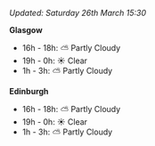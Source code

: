 *Updated: Saturday 26th March 15:30*

**Glasgow**

* 16h - 18h: :partly_sunny: Partly Cloudy
* 19h - 0h: :sunny: Clear
* 1h - 3h: :partly_sunny: Partly Cloudy

**Edinburgh**

* 16h - 18h: :partly_sunny: Partly Cloudy
* 19h - 0h: :sunny: Clear
* 1h - 3h: :partly_sunny: Partly Cloudy
